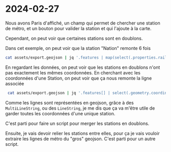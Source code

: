 # 2024-02-27

Nous avons Paris d'affiché, un champ qui permet de chercher une station de métro,
et un bouton pour valider la station et qui l'ajoute à la carte.

Cependant, on peut voir que certaines stations sont en doublons.

Dans cet exemple, on peut voir que la station "Nation" remonte 6 fois

```bash
cat assets/export.geojson | jq '.features | map(select(.properties.railway == "stop" or (.properties.public_transport == "stop_position" and .properties["type:RATP"] == "metro")))' | rg '"name": "Nation"'| wc -l
```

En regardant les données, on peut voir que les stations en doublons n'ont pas exactement les mêmes coordonnées.
En cherchant avec les coordonnées d'une Station, on peut voir que ça nous remonte la ligne associée

```bash
 cat assets/export.geojson | jq '.features[] | select(.geometry.coordinates[][] == [2.3213306,48.8822428])'
```

Comme les lignes sont représentées en geojson, grâce à des `MultiLineString`, ou des `LineString`,
je me dis que ça va m'être utile de garder toutes les coordonnées d'une unique station.

C'est parti pour faire un script pour merger les stations en doublons.

Ensuite, je vais devoir relier les stations entre elles, pour ça je vais vouloir extraire les lignes de métro du "gros" geojson.
C'est parti pour un autre script.
